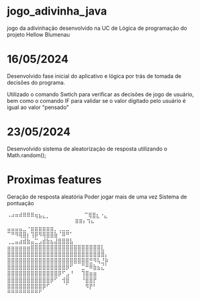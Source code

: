 # jogo_adivinha_java
jogo da adivinhação desenvolvido na UC de Lógica de programação do projeto Hellow Blumenau

# 16/05/2024

Desenvolvido fase inicial do aplicativo e lógica por trás de tomada de decisões do programa.

Utilizado o comando Swtich para verificar as decisões de jogo de usuário, bem como o comando 
IF para validar se o valor digitado pelo usuário é igual ao valor "pensado"

# 23/05/2024

Desenvolvido sistema de aleatorização de resposta utilizando o Math.random();

# Proximas features

Geração de resposta aleatória
Poder jogar mais de uma vez
Sistema de pontuação

⠠⠴⠶⠾⠿⠿⠿⢶⣦⣄⡀
⠀⠀⠀⠀⠀⠀⠀⠀     ⠉⢿⣿⣆⠐⣄⠀⠀⠀⠀⠀⠀⠀⠀⠀ ⠀⠀⠀⠀⠀⠀⠀⠀⠀⠀⠀⠀⠀⠀⠀⠀⠀
                ⠿⠿⠆⠹⠦⠀⠀⠀⠀⠀⠀⠀⠀ ⠀⠀⠀⠀⠀⠀⠀⠀⠀⠀ 
         ⣤⣤⣤⣤⣀⠐⣶⣶⣶⣶⣶⣶⡀⢀⣀⣀⠀⠀⠀ ⠀⠀⠀⠀⠀⠀⠀⠀⠀⠀⠀
         ⠉⠛⠻⢿⣿⡆⢹⡿⠻⢿⣿⣿⣷⠈⠿⠛⠁⠀⠀ ⠀⠀⠀⠀⠀⠀⠀⠀
          ⢀⣀⣤⣴⣾⣷⣤⣉⣠⣾⣷⣦⣼⣿⣿⣿⣧⠀⠀⠀⠀⠀ ⠀
⣶⣶⣶⣶⣶⣶⣿⣿⣿⣿⣿⣿⣿⣿⣿⣿⣿⣿⣿⣿⣿⣿⣿⣿⣇⠀⠀⠀⠀ ⠀
⣿⣿⣿⣿⣿⣿⣿⣿⣿⣿⣿⣿⣿⣿⣿⣿⣿⣿⣿⣿⣿⣿⣿⣿⣿⡄⠀⠀⠀ ⠀
⣿⣿⣿⣿⣿⣿⣿⣿⣿⣿⣿⣿⣿⣿⣿⣿⣿⣿⣿⣿⣿⣛⠻⢧⣘⡷⠀⠀⠀ ⠀
⣿⣿⣿⣿⣿⣿⣿⣿⣿⣿⣿⣿⣿⣿⣿⡿⠋⠀⠀⣉⠛⠿⣷⣦⣌⠁⠀⠀⠀ ⠀
⣿⣿⣿⣿⣿⣿⣿⣿⣿⣿⣿⣿⣿⡿⠋⣠⠘⠀⠀⢹⣿⣶⣶⠀⠀⠀⠀⠀⠀ ⠀
⣿⣿⣿⣿⣿⣿⣿⣿⣿⣿⣿⡿⠋⠀⢺⣿⠀⠀⠀⠘⣿⣿⡟⠀⠀⠀⠀⠀⠀ 
⣿⣿⣿⣿⣿⣿⣿⣿⣿⡿⠋⠀⠀⠀⠀⠁⠀⠀⠀⠀⠻⡟⠃⠀⠀⠀⠀⠀⠀ ⠀
⠛⠛⠛⠛⠛⠛⠛⠛⠋⠀⠀⠀⠀⠀⠀⠀⠀⠀⠀


